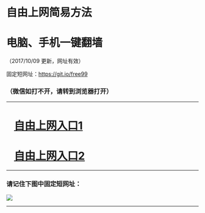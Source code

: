 ﻿# 自由上网简易方法

# 电脑、手机一键翻墙

（2017/10/09 更新，网址有效）

固定短网址：https://git.io/free99

### （微信如打不开，请转到浏览器打开）


***





# &nbsp;&nbsp; <a href="http://ft2302612159.fwq-tz-1001.info/fwqtz01.html?t=100900116206 " target="_blank">自由上网入口1</a>
# &nbsp;&nbsp; <a href="http://ft1627321516.fwq-tz-1002.info/fwqtz02.html?t=10090013697 " target="_blank">自由上网入口2</a>
***

### 请记住下图中固定短网址：

<img src="https://s3-us-west-2.amazonaws.com/fwq-1001/yjfq-20170905okok.png" /> 


***

